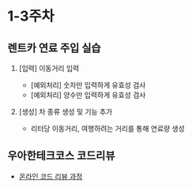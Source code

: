 # 1-3주차
## 렌트카 연료 주입 실습
 1. [입력] 이동거리 입력
 	* [예외처리] 숫자만 입력하게 유효성 검사
 	* [예외처리] 양수만 입력하게 유효성 검사
 	
 2. [생성] 차 종류 생성 및 기능 추가
 	* 리터당 이동거리, 여행하려는 거리를 통해 연료량 생성

## 우아한테크코스 코드리뷰
* [온라인 코드 리뷰 과정](https://github.com/woowacourse/woowacourse-docs/blob/master/maincourse/README.md)
